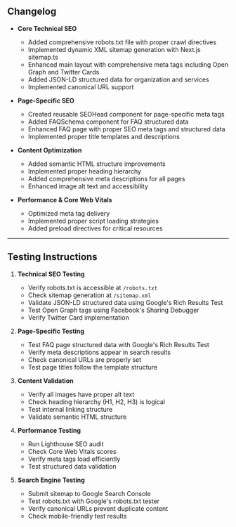 ## Changelog

- **Core Technical SEO**
  - Added comprehensive robots.txt file with proper crawl directives
  - Implemented dynamic XML sitemap generation with Next.js sitemap.ts
  - Enhanced main layout with comprehensive meta tags including Open Graph and Twitter Cards
  - Added JSON-LD structured data for organization and services
  - Implemented canonical URL support

- **Page-Specific SEO**
  - Created reusable SEOHead component for page-specific meta tags
  - Added FAQSchema component for FAQ structured data
  - Enhanced FAQ page with proper SEO meta tags and structured data
  - Implemented proper title templates and descriptions

- **Content Optimization**
  - Added semantic HTML structure improvements
  - Implemented proper heading hierarchy
  - Added comprehensive meta descriptions for all pages
  - Enhanced image alt text and accessibility

- **Performance & Core Web Vitals**
  - Optimized meta tag delivery
  - Implemented proper script loading strategies
  - Added preload directives for critical resources

---

## Testing Instructions

1. **Technical SEO Testing**
   - Verify robots.txt is accessible at `/robots.txt`
   - Check sitemap generation at `/sitemap.xml`
   - Validate JSON-LD structured data using Google's Rich Results Test
   - Test Open Graph tags using Facebook's Sharing Debugger
   - Verify Twitter Card implementation

2. **Page-Specific Testing**
   - Test FAQ page structured data with Google's Rich Results Test
   - Verify meta descriptions appear in search results
   - Check canonical URLs are properly set
   - Test page titles follow the template structure

3. **Content Validation**
   - Verify all images have proper alt text
   - Check heading hierarchy (H1, H2, H3) is logical
   - Test internal linking structure
   - Validate semantic HTML structure

4. **Performance Testing**
   - Run Lighthouse SEO audit
   - Check Core Web Vitals scores
   - Verify meta tags load efficiently
   - Test structured data validation

5. **Search Engine Testing**
   - Submit sitemap to Google Search Console
   - Test robots.txt with Google's robots.txt tester
   - Verify canonical URLs prevent duplicate content
   - Check mobile-friendly test results 